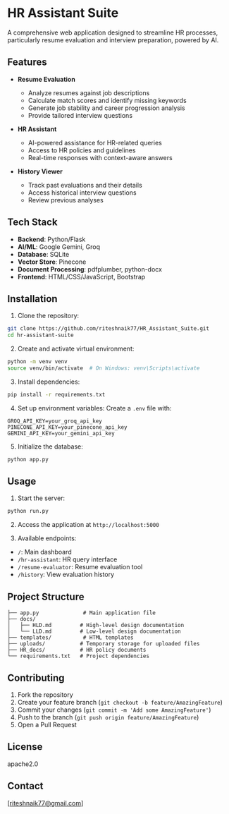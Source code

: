 # HR Assistant Suite

A comprehensive web application designed to streamline HR processes, particularly resume evaluation and interview preparation, powered by AI.

## Features

- **Resume Evaluation**
  - Analyze resumes against job descriptions
  - Calculate match scores and identify missing keywords
  - Generate job stability and career progression analysis
  - Provide tailored interview questions

- **HR Assistant**
  - AI-powered assistance for HR-related queries
  - Access to HR policies and guidelines
  - Real-time responses with context-aware answers

- **History Viewer**
  - Track past evaluations and their details
  - Access historical interview questions
  - Review previous analyses

## Tech Stack

- **Backend**: Python/Flask
- **AI/ML**: Google Gemini, Groq
- **Database**: SQLite
- **Vector Store**: Pinecone
- **Document Processing**: pdfplumber, python-docx
- **Frontend**: HTML/CSS/JavaScript, Bootstrap

## Installation

1. Clone the repository:
```bash
git clone https://github.com/riteshnaik77/HR_Assistant_Suite.git
cd hr-assistant-suite
```

2. Create and activate virtual environment:
```bash
python -m venv venv
source venv/bin/activate  # On Windows: venv\Scripts\activate
```

3. Install dependencies:
```bash
pip install -r requirements.txt
```

4. Set up environment variables:
Create a `.env` file with:
```
GROQ_API_KEY=your_groq_api_key
PINECONE_API_KEY=your_pinecone_api_key
GEMINI_API_KEY=your_gemini_api_key
```

5. Initialize the database:
```bash
python app.py
```

## Usage

1. Start the server:
```bash
python run.py
```

2. Access the application at `http://localhost:5000`

3. Available endpoints:
- `/`: Main dashboard
- `/hr-assistant`: HR query interface
- `/resume-evaluator`: Resume evaluation tool
- `/history`: View evaluation history

## Project Structure

```
├── app.py              # Main application file
├── docs/              
│   ├── HLD.md         # High-level design documentation
│   └── LLD.md         # Low-level design documentation
├── templates/          # HTML templates
├── uploads/           # Temporary storage for uploaded files
├── HR_docs/           # HR policy documents
└── requirements.txt   # Project dependencies
```

## Contributing

1. Fork the repository
2. Create your feature branch (`git checkout -b feature/AmazingFeature`)
3. Commit your changes (`git commit -m 'Add some AmazingFeature'`)
4. Push to the branch (`git push origin feature/AmazingFeature`)
5. Open a Pull Request

## License

apache2.0

## Contact

[riteshnaik77@gmail.com]
